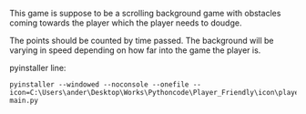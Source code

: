 This game is suppose to be a scrolling background game with obstacles coming towards the player which the player needs to doudge. 

The points should be counted by time passed. 
The background will be varying in speed depending on how far into the game the player is. 


pyinstaller line:
 
    pyinstaller --windowed --noconsole --onefile --icon=C:\Users\ander\Desktop\Works\Pythoncode\Player_Friendly\icon\player_friendly_icon.ico main.py

